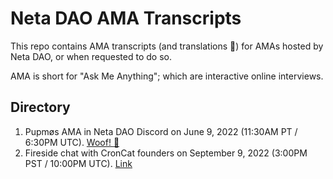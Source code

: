 # Neta DAO AMA Transcripts

This repo contains AMA transcripts (and translations :paw_prints:) for AMAs hosted by Neta DAO, or when requested to do so.

AMA is short for "Ask Me Anything"; which are interactive online interviews.

## Directory

1. Pupmøs AMA in Neta DAO Discord on June 9, 2022 (11:30AM PT / 6:30PM UTC). [Woof! :dog:](/0001-Pupmos-20220609/README.md)
2. Fireside chat with CronCat founders on September 9, 2022 (3:00PM PST / 10:00PM UTC). [Link](/0002-Croncat-20220909/readme.md)
